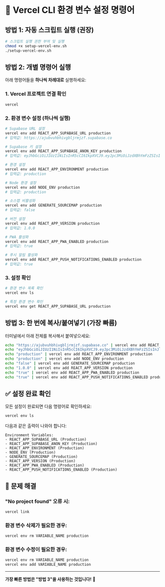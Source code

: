 # 🔧 Vercel CLI 환경 변수 설정 명령어

## 방법 1: 자동 스크립트 실행 (권장)

```bash
# 스크립트 실행 권한 부여 및 실행
chmod +x setup-vercel-env.sh
./setup-vercel-env.sh
```

## 방법 2: 개별 명령어 실행

아래 명령어들을 **하나씩 차례대로** 실행하세요:

### 1. Vercel 프로젝트 연결 확인
```bash
vercel
```

### 2. 환경 변수 설정 (하나씩 실행)

```bash
# Supabase URL 설정
vercel env add REACT_APP_SUPABASE_URL production
# 입력값: https://ajubvuhbhivgbljrmjzf.supabase.co

# Supabase 키 설정  
vercel env add REACT_APP_SUPABASE_ANON_KEY production
# 입력값: eyJhbGciOiJIUzI1NiIsInR5cCI6IkpXVCJ9.eyJpc3MiOiJzdXBhYmFzZSIsInJlZiI6ImFqdWJ2dWhiaGl2Z2JsanJtanpmIiwicm9sZSI6ImFub24iLCJpYXQiOjE3NTYwMDc5MTgsImV4cCI6MjA3MTU4MzkxOH0.bxwGTwp-X6hkq8HUU1j0MUUJ141kaP-x93X7KLSbUdo

# 환경 설정
vercel env add REACT_APP_ENVIRONMENT production  
# 입력값: production

# Node 환경 설정
vercel env add NODE_ENV production
# 입력값: production

# 소스맵 비활성화
vercel env add GENERATE_SOURCEMAP production
# 입력값: false

# 버전 설정
vercel env add REACT_APP_VERSION production
# 입력값: 1.0.0

# PWA 활성화
vercel env add REACT_APP_PWA_ENABLED production
# 입력값: true

# 푸시 알림 활성화  
vercel env add REACT_APP_PUSH_NOTIFICATIONS_ENABLED production
# 입력값: true
```

### 3. 설정 확인
```bash
# 환경 변수 목록 확인
vercel env ls

# 특정 환경 변수 확인
vercel env get REACT_APP_SUPABASE_URL production
```

## 방법 3: 한 번에 복사/붙여넣기 (가장 빠름)

터미널에서 아래 전체를 복사해서 붙여넣으세요:

```bash
echo "https://ajubvuhbhivgbljrmjzf.supabase.co" | vercel env add REACT_APP_SUPABASE_URL production
echo "eyJhbGciOiJIUzI1NiIsInR5cCI6IkpXVCJ9.eyJpc3MiOiJzdXBhYmFzZSIsInJlZiI6ImFqdWJ2dWhiaGl2Z2JsanJtanpmIiwicm9sZSI6ImFub24iLCJpYXQiOjE3NTYwMDc5MTgsImV4cCI6MjA3MTU4MzkxOH0.bxwGTwp-X6hkq8HUU1j0MUUJ141kaP-x93X7KLSbUdo" | vercel env add REACT_APP_SUPABASE_ANON_KEY production
echo "production" | vercel env add REACT_APP_ENVIRONMENT production
echo "production" | vercel env add NODE_ENV production  
echo "false" | vercel env add GENERATE_SOURCEMAP production
echo "1.0.0" | vercel env add REACT_APP_VERSION production
echo "true" | vercel env add REACT_APP_PWA_ENABLED production
echo "true" | vercel env add REACT_APP_PUSH_NOTIFICATIONS_ENABLED production
```

## ✅ 설정 완료 확인

모든 설정이 완료되면 다음 명령어로 확인하세요:

```bash
vercel env ls
```

다음과 같은 출력이 나와야 합니다:
```
Environment Variables:
- REACT_APP_SUPABASE_URL (Production)
- REACT_APP_SUPABASE_ANON_KEY (Production)
- REACT_APP_ENVIRONMENT (Production)
- NODE_ENV (Production)
- GENERATE_SOURCEMAP (Production)
- REACT_APP_VERSION (Production)
- REACT_APP_PWA_ENABLED (Production)
- REACT_APP_PUSH_NOTIFICATIONS_ENABLED (Production)
```

## 🚨 문제 해결

### "No project found" 오류 시:
```bash
vercel link
```

### 환경 변수 삭제가 필요한 경우:
```bash
vercel env rm VARIABLE_NAME production
```

### 환경 변수 수정이 필요한 경우:
```bash
vercel env rm VARIABLE_NAME production
vercel env add VARIABLE_NAME production
```

---

**가장 빠른 방법은 "방법 3"을 사용하는 것입니다!** 🚀